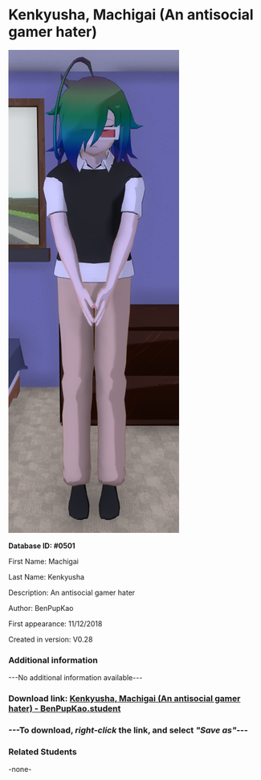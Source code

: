 # Kenkyusha, Machigai (An antisocial gamer hater)

<img src="../../Files/Images/Kenkyusha, Machigai (An antisocial gamer hater).png" title="Kenkyusha, Machigai (An antisocial gamer hater) - BenPupKao">

**Database ID: #0501**

First Name: Machigai

Last Name: Kenkyusha

Description: An antisocial gamer hater

Author: BenPupKao

First appearance: 11/12/2018

Created in version: V0.28

### Additional information

---No additional information available---

### Download link: <a href="https://raw.githubusercontent.com/Arbiter1223/Daigaku-Gurashi-Custom-Students/master/Files/Student%20Files/Kenkyusha%2C%20Machigai%20(An%20antisocial%20gamer%20hater)%20-%20BenPupKao.student">Kenkyusha, Machigai (An antisocial gamer hater) - BenPupKao.student</a>

### ---**To download, _right-click_ the link, and select _"Save as"_**---

### Related Students

-none-
